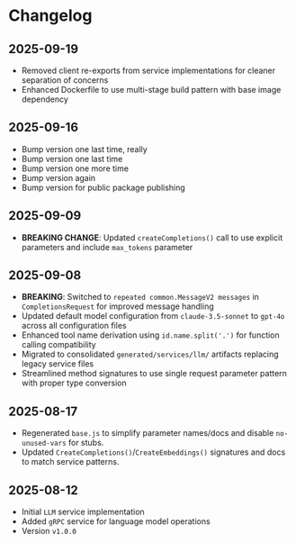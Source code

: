# Changelog

## 2025-09-19

- Removed client re-exports from service implementations for cleaner separation
  of concerns
- Enhanced Dockerfile to use multi-stage build pattern with base image
  dependency

## 2025-09-16

- Bump version one last time, really
- Bump version one last time
- Bump version one more time
- Bump version again
- Bump version for public package publishing

## 2025-09-09

- **BREAKING CHANGE**: Updated `createCompletions()` call to use explicit
  parameters and include `max_tokens` parameter

## 2025-09-08

- **BREAKING**: Switched to `repeated common.MessageV2 messages` in
  `CompletionsRequest` for improved message handling
- Updated default model configuration from `claude-3.5-sonnet` to `gpt-4o`
  across all configuration files
- Enhanced tool name derivation using `id.name.split('.')` for function calling
  compatibility
- Migrated to consolidated `generated/services/llm/` artifacts replacing legacy
  service files
- Streamlined method signatures to use single request parameter pattern with
  proper type conversion

## 2025-08-17

- Regenerated `base.js` to simplify parameter names/docs and disable
  `no-unused-vars` for stubs.
- Updated `CreateCompletions()`/`CreateEmbeddings()` signatures and docs to
  match service patterns.

## 2025-08-12

- Initial `LLM` service implementation
- Added `gRPC` service for language model operations
- Version `v1.0.0`
